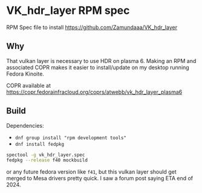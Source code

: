 # VK_hdr_layer RPM spec

RPM Spec file to install https://github.com/Zamundaaa/VK_hdr_layer

## Why

That vulkan layer is necessary to use HDR on plasma 6. Making an RPM and associated COPR makes it easier to install/update on my desktop running Fedora Kinoite.

COPR available at https://copr.fedorainfracloud.org/coprs/atwebb/vk_hdr_layer_plasma6

## Build

Dependencies:
- `dnf group install "rpm development tools"`
- `dnf install fedpkg`

```bash
spectool -g vk_hdr_layer.spec
fedpkg --release f40 mockbuild
```

or any future fedora version like `f41`, but this vulkan layer should get merged to Mesa drivers pretty quick. I saw a forum post saying ETA end of 2024.
